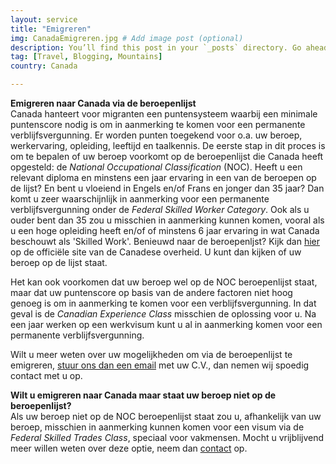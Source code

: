 ```yaml
---
layout: service
title: "Emigreren"
img: CanadaEmigreren.jpg # Add image post (optional)
description: You’ll find this post in your `_posts` directory. Go ahead and edit it and re-build the site to see your changes. # Add post description (optional)
tag: [Travel, Blogging, Mountains]
country: Canada

---
```

<strong>Emigreren naar Canada via de beroepenlijst</strong><br/>
Canada hanteert voor migranten een puntensysteem waarbij een minimale puntenscore nodig is om in aanmerking te komen voor een permanente verblijfsvergunning. Er worden punten toegekend voor o.a. uw beroep, werkervaring, opleiding, leeftijd en taalkennis. De eerste stap in dit proces is om te bepalen of uw beroep voorkomt op de beroepenlijst die Canada heeft opgesteld: de <i>National Occupational Classification</i> (NOC). Heeft u een relevant diploma en minstens een jaar ervaring in een van de beroepen op de lijst? En bent u vloeiend in Engels en/of Frans en jonger dan 35 jaar? Dan komt u zeer waarschijnlijk in aanmerking voor een permanente verblijfsvergunning onder de <i>Federal Skilled Worker Category</i>.
Ook als u ouder bent dan 35 zou u misschien in aanmerking kunnen komen, vooral als u een hoge opleiding heeft en/of of minstens 6 jaar ervaring in wat Canada beschouwt als 'Skilled Work'. Benieuwd naar de beroepenljst? Kijk dan <a href="https://www.canada.ca/en/immigration-refugees-citizenship/services/immigrate-canada/express-entry/eligibility/find-national-occupation-code.html#find">hier</a> op de officiële site van de Canadese overheid. U kunt dan kijken of uw beroep op de lijst staat.

Het kan ook voorkomen dat uw beroep wel op de NOC beroepenlijst staat, maar dat uw puntenscore op basis van de andere factoren niet hoog genoeg
is om in aanmerking te komen voor een verblijfsvergunning. In dat geval is de <i>Canadian Experience Class</i> misschien de oplossing voor u. Na een jaar werken op een werkvisum kunt u al in aanmerking komen voor een permanente verblijfsvergunning.

<p>Wilt u meer weten over uw mogelijkheden om via de beroepenlijst te emigreren, <a href="{{ site.baseurl }}/contact">stuur ons dan een email</a> met uw C.V., dan nemen wij spoedig contact met u op.<p/>

<p><strong>Wilt u emigreren naar Canada maar staat uw beroep niet op de beroepenlijst?</strong><br/>
Als uw beroep niet op de NOC beroepenlijst staat zou u, afhankelijk van uw beroep, misschien in aanmerking kunnen komen voor een visum via de <i>Federal Skilled Trades Class</i>, speciaal voor vakmensen. Mocht u vrijblijvend meer willen weten over deze optie, neem dan <a href="{{ site.baseurl }}/contact">contact</a> op.
